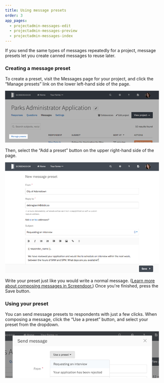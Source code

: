 ```yaml
---
title: Using message presets
order: 3
app_pages:
  - projectadmin-messages-edit
  - projectadmin-messages-preview
  - projectadmin-messages-index
---
```


If you send the same types of messages repeatedly for a project, message presets let you create canned messages to reuse later.

### Creating a message preset

To create a preset, visit the Messages page for your project, and click the &ldquo;Manage presets&rdquo; link on the lower left-hand side of the page.

![The Manage presets link on the message page.](../images/messages_preset_1.png)

Then, select the &ldquo;Add a preset&rdquo; button on the upper right-hand side of the page.

![Writing a preset.](../images/messages_preset_2.png)

Write your preset just like you would write a normal message. ([Learn more about composing messages in Screendoor.](sending_messages.html)) Once you're finished, press the Save button.

### Using your preset

You can send message presets to respondents with just a few clicks. When composing a message, click the &ldquo;Use a preset&rdquo; button, and select your preset from the dropdown.

![Selecting a preset.](../images/messages_preset_3.png)
